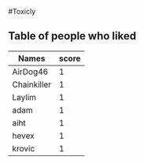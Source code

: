 #Toxicly
## Table of people who liked
Names | score
--- | ---
AirDog46 | 1
Chainkiller | 1
Laylim | 1
adam | 1
aiht | 1
hevex | 1
krovic | 1
